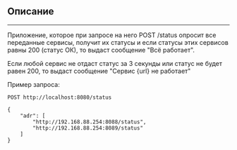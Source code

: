 ## Описание
___

Приложение, которое при запросе на него POST /status опросит все переданные сервисы, получит их статусы и если
статусы этих сервисов равны 200 (статус ОК), то выдаст сообщение "Всё работает".

Если любой сервис не отдаст статус за 3 секунды или статус не будет равен 200, то выдаст сообщение "Сервис {url} не
работает"

Пример запроса:

```
POST http://localhost:8080/status

{
    "adr": [
        "http://192.168.88.254:8088/status",
        "http://192.168.88.254:8089/status"
    ]
}
```